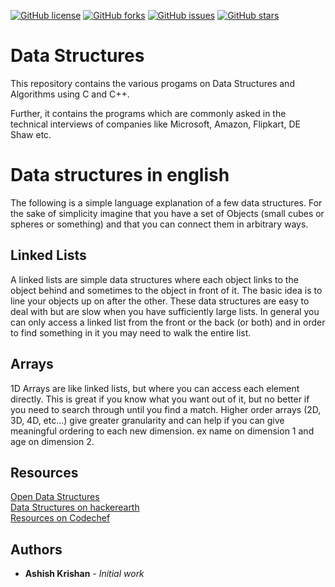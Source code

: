 [![GitHub license](https://img.shields.io/badge/license-MIT-blue.svg)](https://raw.githubusercontent.com/ashishkrishan1995/dataStructures/master/LICENSE)
[![GitHub forks](https://img.shields.io/github/forks/ashishkrishan1995/dataStructures.svg)](https://github.com/ashishkrishan1995/dataStructures/network)
[![GitHub issues](https://img.shields.io/github/issues/ashishkrishan1995/dataStructures.svg)](https://github.com/ashishkrishan1995/dataStructures/issues)
[![GitHub stars](https://img.shields.io/github/stars/ashishkrishan1995/dataStructures.svg)](https://github.com/ashishkrishan1995/dataStructures/stargazers)
# Data Structures
This repository contains the various progams on Data Structures and Algorithms using C and C++.

Further, it contains the programs which are commonly asked in the technical interviews of companies like Microsoft, Amazon, Flipkart, DE Shaw etc.

# Data structures in english
The following is a simple language explanation of a few data structures. For the sake of simplicity imagine that you have a set of Objects (small cubes or spheres or something) and that you can connect them in arbitrary ways.
## Linked Lists
A linked lists are simple data structures where each object links to the object behind and sometimes to the object in front of it. The basic idea is to line your objects up on after the other. These data structures are easy to deal with but are slow when you have sufficiently large lists. In general you can only access a linked list from the front or the back (or both) and in order to find something in it you may need to walk the entire list.

## Arrays

1D Arrays are like linked lists, but where you can access each element directly. This is great if you know what you want out of it, but no better if you need to search through until you find a match. Higher order arrays (2D, 3D, 4D, etc...) give greater granularity and can help if you can give meaningful ordering to each new dimension. ex name on dimension 1 and age on dimension 2.

## Resources
[Open Data Structures](http://opendatastructures.org/) <br>
[Data Structures on hackerearth](https://www.hackerearth.com/practice/) <br>
[Resources on Codechef](https://www.codechef.com/certification/prepare) <br>

## Authors

* **Ashish Krishan** - *Initial work*
